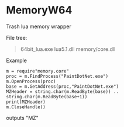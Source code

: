 # MemoryW64
Trash lua memory wrapper 

File tree:

> 64bit_lua.exe
> lua5.1.dll
> memory/core.dll

Example

```
m = require"memory.core"
proc = m.FindProcess("PaintDotNet.exe")
m.OpenProcess(proc)
base = m.GetAddress(proc,"PaintDotNet.exe")
MZHeader = string.char(m.ReadByte(base)) .. string.char(m.ReadByte(base+1))
print(MZHeader)
m.CloseHandle()
```
outputs "MZ"

